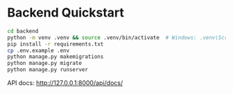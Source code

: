 # Backend Quickstart

```bash
cd backend
python -m venv .venv && source .venv/bin/activate  # Windows: .venv\Scripts\Activate.ps1
pip install -r requirements.txt
cp .env.example .env
python manage.py makemigrations
python manage.py migrate
python manage.py runserver
```

API docs: http://127.0.0.1:8000/api/docs/